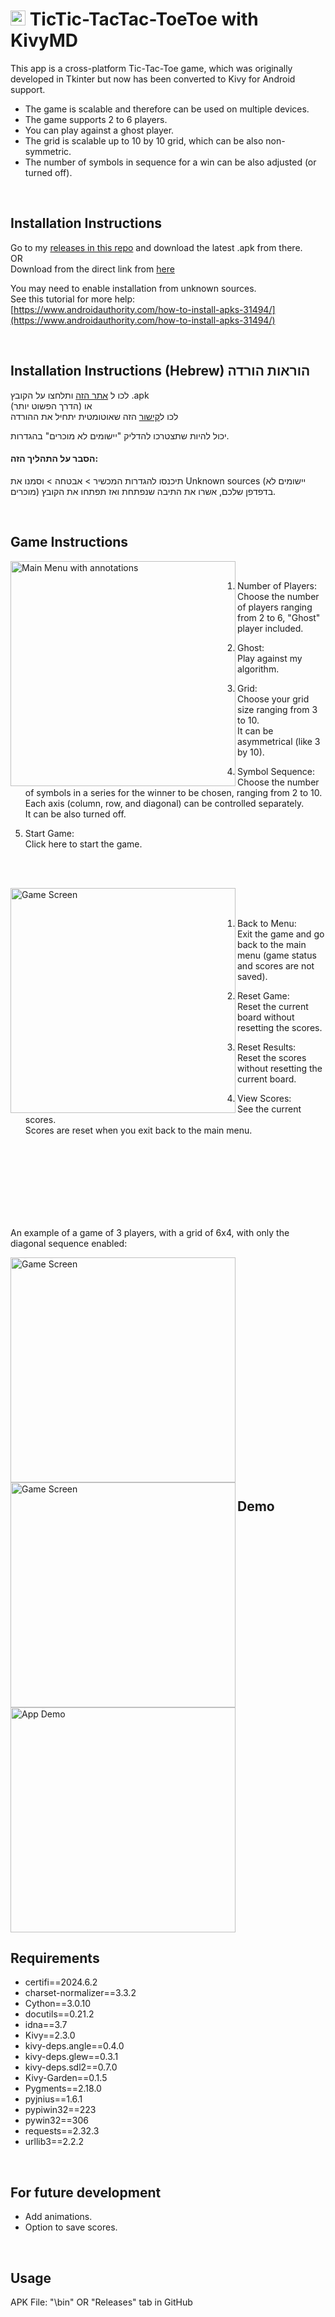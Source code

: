 <!--- Icon image with a summary of the app  -->

# <img src="assets git/icon.png" width="24" alt="App Icon"> TicTic-TacTac-ToeToe with KivyMD

This app is a cross-platform Tic-Tac-Toe game, which was originally developed in Tkinter but now has been converted to Kivy for Android support.

* The game is scalable and therefore can be used on multiple devices.
* The game supports 2 to 6 players.
* You can play against a ghost player.
* The grid is scalable up to 10 by 10 grid, which can be also non-symmetric.
* The number of symbols in sequence for a win can be also adjusted (or turned off).


<br/>



<!--- Installation Instructions -->

## Installation Instructions

Go to my [releases in this repo](https://github.com/AminShapso/Application04_TicTic-TacTac-ToeToe/releases) and download the latest .apk from there.  
OR  
Download from the direct link from [here](https://github.com/AminShapso/Application04_TicTic-TacTac-ToeToe/releases/latest/download/TicTacToe-1.0-arm64-v8a_armeabi-v7a-debug.apk)
  
You may need to enable installation from unknown sources.  
See this tutorial for more help:  
[https://www.androidauthority.com/how-to-install-apks-31494/](https://www.androidauthority.com/how-to-install-apks-31494/)

<br/>

## Installation Instructions (Hebrew) הוראות הורדה
לכו ל [אתר הזה](https://github.com/AminShapso/Application04_TicTic-TacTac-ToeToe/releases) ותלחצו על הקובץ .apk  
או (הדרך הפשוט יותר)  
לכו ל[קישור](https://github.com/AminShapso/Application04_TicTic-TacTac-ToeToe/releases/latest/download/TicTacToe-1.0-arm64-v8a_armeabi-v7a-debug.apk) הזה שאוטומטית יתחיל את ההורדה  

יכול להיות שתצטרכו להדליק "יישומים לא מוכרים" בהגדרות.
#### הסבר על התהליך הזה: 
תיכנסו להגדרות המכשיר > אבטחה > וסמנו את Unknown sources (יישומים לא מוכרים) בדפדפן שלכם, אשרו את התיבה שנפתחת ואז תפתחו את הקובץ.

<br/>



<!--- Game Instructions - Main menu  -->

## Game Instructions

<img src="Screenshots/Tutorial/02 Main Menu with annotations.jpg" width="360" align="left" alt="Main Menu with annotations">

<br/>

1. Number of Players:  
   Choose the number of players ranging from 2 to 6, "Ghost" player included.

2. Ghost:  
   Play against my algorithm.

3. Grid:    
   Choose your grid size ranging from 3 to 10.  
   It can be asymmetrical (like 3 by 10).

4. Symbol Sequence:  
   Choose the number of symbols in a series for the winner to be chosen, ranging from 2 to 10.  
   Each axis (column, row, and diagonal) can be controlled separately.  
   It can be also turned off.

5. Start Game:  
   Click here to start the game.

<br/><br/>



<!--- Game Instructions - Game screen  -->

<img src="Screenshots/Tutorial/03 Game Screen.jpg" width="360" align="left" alt="Game Screen">

<br/><br>

1. Back to Menu:  
   Exit the game and go back to the main menu (game status and scores are not saved).

2. Reset Game:  
   Reset the current board without resetting the scores.

3. Reset Results:    
   Reset the scores without resetting the current board.

4. View Scores:  
   See the current scores.  
   Scores are reset when you exit back to the main menu.

<br/><br/><br/><br><br/><br><br>



<!--- Game Instructions - Game example  -->

An example of a game of 3 players, with a grid of 6x4, with only the diagonal sequence enabled:

<img src="Screenshots/Tutorial/04 Game Example - Settings.jpg" width="360" align="left" alt="Game Screen">
<img src="Screenshots/Tutorial/05 Game Example - In game.jpg" width="360" align="left" alt="Game Screen">



<br/><br/><br/><br/><br/><br><br/><br/><br/><br/><br/><br><br/><br/><br/><br/><br/><br><br/><br/><br>



<!--- Demo + Requirements + To do list -->


## Demo

<img src="assets git/demo.gif" width="360" alt="App Demo">


<br/>

## Requirements

* certifi==2024.6.2
* charset-normalizer==3.3.2
* Cython==3.0.10
* docutils==0.21.2
* idna==3.7
* Kivy==2.3.0
* kivy-deps.angle==0.4.0
* kivy-deps.glew==0.3.1
* kivy-deps.sdl2==0.7.0
* Kivy-Garden==0.1.5
* Pygments==2.18.0
* pyjnius==1.6.1
* pypiwin32==223
* pywin32==306
* requests==2.32.3
* urllib3==2.2.2


<br/>

## For future development

* Add animations.
* Option to save scores.


<br/>

## Usage

APK File: "\bin\" OR "Releases" tab in GitHub
